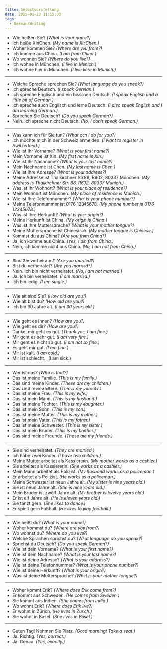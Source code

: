 ```yaml
---
title: Selbstvorstellung
date: 2025-01-23 11:15:03
tags: 
  - German/Writing
---
```

- Wie heißen Sie? _(What is your name?)_
- Ich heiße XinChen. _(My name is XinChen.)_
- Woher kommen Sie? _(Where are you from?)_
- Ich komme aus China. _(I am from China.)_
- Wo wohnen Sie? _(Where do you live?)_
- Ich wohne in München. _(I live in Munich.)_
- Ich wohne hier in München. _(I live here in Munich.)_
---
- Welche Sprache sprechen Sie? _(What language do you speak?)_
- Ich spreche Deutsch. _(I speak German.)_
- Ich spreche Englisch und ein bisschen Deutsch. _(I speak English and a little bit of German.)_
- Ich spreche auch Englisch und lerne Deutsch. _(I also speak English and I am learning German.)_
- Sprechen Sie Deutsch? _(Do you speak German?)_
- Nein. Ich spreche nicht Deutsch. _(No, I don't speak German.)_
---
- Was kann ich für Sie tun? _(What can I do for you?)_
- Ich möchte mich in der Schweiz anmelden. _(I want to register in Switzerland.)_
- Wie ist Ihr Vorname? _(What is your first name?)_
- Mein Vorname ist Xin. _(My first name is Xin.)_
- Wie ist Ihr Nachname? _(What is your last name?)_
- Mein Nachname ist Chen. _(My last name is Chen.)_
- Wie ist Ihre Adresse? _(What is your address?)_
- Meine Adresse ist Thalkirchner Str.88, R602, 80337 München. _(My address is Thalkirchner Str. 88, R602, 80337 Munich.)_
- Was ist Ihr Wohnort? _(What is your place of residence?)_
- Mein Wohnort ist München. _(My place of residence is Munich.)_
- Wie ist Ihre Telefonnummer? _(What is your phone number?)_
- Meine Telefonnummer ist 0176 12345678. _(My phone number is 0176 12345678.)_
- Was ist Ihre Herkunft? _(What is your origin?)_
- Meine Herkunft ist China. _(My origin is China.)_
- Was ist Ihre Muttersprache? _(What is your mother tongue?)_
- Meine Muttersprache ist Chinesisch. _(My mother tongue is Chinese.)_
- Kommst du aus China? _(Are you from China?)_
- Ja, ich komme aus China. _(Yes, I am from China.)_
- Nein, ich komme nicht aus China. _(No, I am not from China.)_
---
- Sind Sie verheiratet? _(Are you married?)_
- Bist du verheiratet? _(Are you married?)_
- Nein. Ich bin nicht verheiratet. _(No, I am not married.)_
- Ja. Ich bin verheiratet. _(I am married.)_
- Ich bin ledig. _(I am single.)_
---
- Wie alt sind Sie? _(How old are you?)_
- Wie alt bist du? _(How old are you?)_
- Ich bin 30 Jahre alt. _(I am 30 years old.)_
---
- Wie geht es Ihnen? _(How are you?)_
- Wie geht es dir? _(How are you?)_
- Danke, mir geht es gut. _(Thank you, I am fine.)_
- Mir geht es sehr gut. _(I am very fine.)_
- Mir geht es nicht so gut. _(I am not so fine.)_
- Es geht mir gut. _(I am fine.)_
- Mir ist kalt. _(I am cold.)_
- Mir ist schlecht. _(I am sick.)  
---
- Wer ist das? _(Who is that?)_
- Das ist meine Familie. _(This is my family.)_
- Das sind meine Kinder. _(These are my children.)_
- Das sind meine Eltern. _(This is my parents.)_
- Das ist meine Frau. _(This is my wife.)_
- Das ist mein Mann. _(This is my husband.)_
- Das ist meine Tochter. _(This is my daughter.)_
- Das ist mein Sohn. _(This is my son.)_
- Das ist meine Mutter. _(This is my mother.)_
- Das ist mein Vater. _(This is my father.)_
- Das ist meine Schwester. _(This is my sister.)_
- Das ist mein Bruder. _(This is my brother.)_
- Das sind meine Freunde. _(These are my friends.)_
---
- Sie sind verheiratet. _(They are married.)_
- Ich habe zwei Kinder. _(I have two children.)_
- Meine Mutter arbeitet als Kassiererin. _(My mother works as a cashier.)_
- Sie arbeitet als Kassiererin. _(She works as a cashier.)_
- Mein Mann arbeitet als Polizist. _(My husband works as a policeman.)_
- Er arbeitet als Polizist. _(He works as a policeman.)_
- Meine Schwester ist neun Jahre alt. _(My sister is nine years old.)_
- Sie ist neun Jahre alt. _(She is nine years old.)_
- Mein Bruder ist zwölf Jahre alt. _(My brother is twelve years old.)_
- Er ist elf Jahre alt. _(He is eleven years old.)_
- Sie tanzt gern. _(She likes to dance.)_  
- Er spielt gern Fußball. _(He likes to play football.)_
---
- Wie heißt du? _(What is your name?)_
- Woher kommst du? _(Where are you from?)_
- Wo wohnst du? _(Where do you live?)_
- Welche Sprachen sprichst du? _(What language do you speak?)_
- Sprichst du Deutsch? _(Do you speak German?)_
- Wie ist dein Vorname? _(What is your first name?)_
- Wie ist dein Nachname? _(What is your last name?)_
- Wie ist deine Adresse? _(What is your address?)_
- Wie ist deine Telefonnummer? _(What is your phone number?)_
- Wie ist deine Herkunft? _(What is your origin?)_
- Was ist deine Muttersprache? _(What is your mother tongue?)_
---
- Woher kommt Erik? _(Where does Erik come from?)_
- Er kommt aus Schweden. _(He comes from Sweden.)_
- Sie kommt aus Indien. _(She comes from India.)_
- Wo wohnt Erik? _(Where does Erik live?)_
- Er wohnt in Zürich. _(He lives in Zurich.)_
- Sie wohnt in Basel. _(She lives in Basel.)_
---
- Guten Tag! Nehmen Sie Platz. _(Good morning! Take a seat.)_
- Ja. Richtig. _(Yes, correct.)_
- Ja. Genau. _(Yes, exactly.)_
